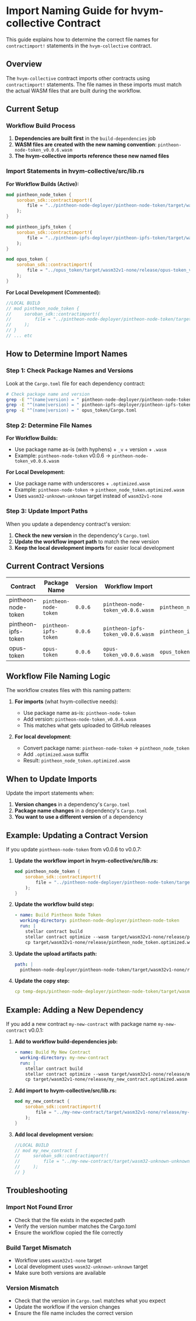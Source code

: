 # Import Naming Guide for hvym-collective Contract

This guide explains how to determine the correct file names for `contractimport!` statements in the `hvym-collective` contract.

## Overview

The `hvym-collective` contract imports other contracts using `contractimport!` statements. The file names in these imports must match the actual WASM files that are built during the workflow.

## Current Setup

### Workflow Build Process
1. **Dependencies are built first** in the `build-dependencies` job
2. **WASM files are created with the new naming convention**: `pintheon-node-token_v0.0.6.wasm`
3. **The hvym-collective imports reference these new named files**

### Import Statements in hvym-collective/src/lib.rs

**For Workflow Builds (Active):**
```rust
mod pintheon_node_token {
    soroban_sdk::contractimport!(
        file = "../pintheon-node-deployer/pintheon-node-token/target/wasm32v1-none/release/pintheon-node-token_v0.0.6.wasm"
    );
}

mod pintheon_ipfs_token {
    soroban_sdk::contractimport!(
        file = "../pintheon-ipfs-deployer/pintheon-ipfs-token/target/wasm32v1-none/release/pintheon-ipfs-token_v0.0.6.wasm"
    );
}

mod opus_token {
    soroban_sdk::contractimport!(
        file = "../opus_token/target/wasm32v1-none/release/opus-token_v0.0.6.wasm"
    );
}
```

**For Local Development (Commented):**
```rust
//LOCAL BUILD
// mod pintheon_node_token {
//     soroban_sdk::contractimport!(
//         file = "../pintheon-node-deployer/pintheon-node-token/target/wasm32-unknown-unknown/release/pintheon_node_token.optimized.wasm"
//     );
// }
// ... etc
```

## How to Determine Import Names

### Step 1: Check Package Names and Versions
Look at the `Cargo.toml` file for each dependency contract:

```bash
# Check package name and version
grep -E "^(name|version) = " pintheon-node-deployer/pintheon-node-token/Cargo.toml
grep -E "^(name|version) = " pintheon-ipfs-deployer/pintheon-ipfs-token/Cargo.toml
grep -E "^(name|version) = " opus_token/Cargo.toml
```

### Step 2: Determine File Names

**For Workflow Builds:**
- Use package name as-is (with hyphens) + `_v` + version + `.wasm`
- Example: `pintheon-node-token` v0.0.6 → `pintheon-node-token_v0.0.6.wasm`

**For Local Development:**
- Use package name with underscores + `.optimized.wasm`
- Example: `pintheon-node-token` → `pintheon_node_token.optimized.wasm`
- Uses `wasm32-unknown-unknown` target instead of `wasm32v1-none`

### Step 3: Update Import Paths

When you update a dependency contract's version:

1. **Check the new version** in the dependency's `Cargo.toml`
2. **Update the workflow import path** to match the new version
3. **Keep the local development imports** for easier local development

## Current Contract Versions

| Contract | Package Name | Version | Workflow Import | Local Import |
|----------|--------------|---------|-----------------|--------------|
| pintheon-node-token | `pintheon-node-token` | `0.0.6` | `pintheon-node-token_v0.0.6.wasm` | `pintheon_node_token.optimized.wasm` |
| pintheon-ipfs-token | `pintheon-ipfs-token` | `0.0.6` | `pintheon-ipfs-token_v0.0.6.wasm` | `pintheon_ipfs_token.optimized.wasm` |
| opus-token | `opus-token` | `0.0.6` | `opus-token_v0.0.6.wasm` | `opus_token.optimized.wasm` |

## Workflow File Naming Logic

The workflow creates files with this naming pattern:

1. **For imports** (what hvym-collective needs):
   - Use package name as-is: `pintheon-node-token`
   - Add version: `pintheon-node-token_v0.0.6.wasm`
   - This matches what gets uploaded to GitHub releases

2. **For local development**:
   - Convert package name: `pintheon-node-token` → `pintheon_node_token`
   - Add `.optimized.wasm` suffix
   - Result: `pintheon_node_token.optimized.wasm`

## When to Update Imports

Update the import statements when:

1. **Version changes** in a dependency's `Cargo.toml`
2. **Package name changes** in a dependency's `Cargo.toml`
3. **You want to use a different version** of a dependency

## Example: Updating a Contract Version

If you update `pintheon-node-token` from v0.0.6 to v0.0.7:

1. **Update the workflow import in hvym-collective/src/lib.rs:**
   ```rust
   mod pintheon_node_token {
       soroban_sdk::contractimport!(
           file = "../pintheon-node-deployer/pintheon-node-token/target/wasm32v1-none/release/pintheon-node-token_v0.0.7.wasm"
       );
   }
   ```

2. **Update the workflow build step:**
   ```yaml
   - name: Build Pintheon Node Token
     working-directory: pintheon-node-deployer/pintheon-node-token
     run: |
       stellar contract build
       stellar contract optimize --wasm target/wasm32v1-none/release/pintheon_node_token.wasm
       cp target/wasm32v1-none/release/pintheon_node_token.optimized.wasm target/wasm32v1-none/release/pintheon-node-token_v0.0.7.wasm
   ```

3. **Update the upload artifacts path:**
   ```yaml
   path: |
     pintheon-node-deployer/pintheon-node-token/target/wasm32v1-none/release/pintheon-node-token_v0.0.7.wasm
   ```

4. **Update the copy step:**
   ```yaml
   cp temp-deps/pintheon-node-deployer/pintheon-node-token/target/wasm32v1-none/release/pintheon-node-token_v0.0.7.wasm pintheon-node-deployer/pintheon-node-token/target/wasm32v1-none/release/
   ```

## Example: Adding a New Dependency

If you add a new contract `my-new-contract` with package name `my-new-contract` v0.0.1:

1. **Add to workflow build-dependencies job:**
   ```yaml
   - name: Build My New Contract
     working-directory: my-new-contract
     run: |
       stellar contract build
       stellar contract optimize --wasm target/wasm32v1-none/release/my_new_contract.wasm
       cp target/wasm32v1-none/release/my_new_contract.optimized.wasm target/wasm32v1-none/release/my-new-contract_v0.0.1.wasm
   ```

2. **Add import to hvym-collective/src/lib.rs:**
   ```rust
   mod my_new_contract {
       soroban_sdk::contractimport!(
           file = "../my-new-contract/target/wasm32v1-none/release/my-new-contract_v0.0.1.wasm"
       );
   }
   ```

3. **Add local development version:**
   ```rust
   //LOCAL BUILD
   // mod my_new_contract {
   //     soroban_sdk::contractimport!(
   //         file = "../my-new-contract/target/wasm32-unknown-unknown/release/my_new_contract.optimized.wasm"
   //     );
   // }
   ```

## Troubleshooting

### Import Not Found Error
- Check that the file exists in the expected path
- Verify the version number matches the Cargo.toml
- Ensure the workflow copied the file correctly

### Build Target Mismatch
- Workflow uses `wasm32v1-none` target
- Local development uses `wasm32-unknown-unknown` target
- Make sure both versions are available

### Version Mismatch
- Check that the version in `Cargo.toml` matches what you expect
- Update the workflow if the version changes
- Ensure the file name includes the correct version 
